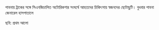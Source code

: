 পাবনায় ট্রাকের সঙ্গে সিএনজিচালিত অটোরিকশার সংঘর্ষে আহতদের চিকিৎসায় স্বজনদের ছোটাছুটি। বুধবার পাবনা জেনারেল হাসপাতালে

ছবি: প্রথম আলো
